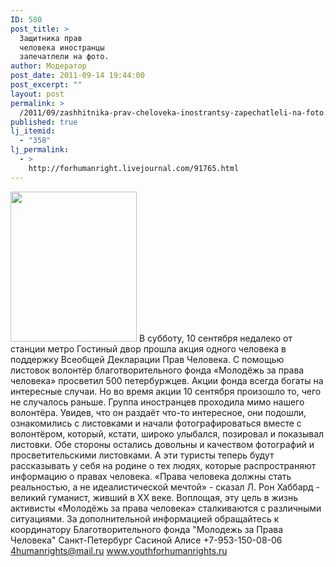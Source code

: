 ```yaml
---
ID: 580
post_title: >
  Защитника прав
  человека иностранцы
  запечатлели на фото.
author: Модератор
post_date: 2011-09-14 19:44:00
post_excerpt: ""
layout: post
permalink: >
  /2011/09/zashhitnika-prav-cheloveka-inostrantsy-zapechatleli-na-foto.html
published: true
lj_itemid:
  - "358"
lj_permalink:
  - >
    http://forhumanright.livejournal.com/91765.html
---
```

<a href="http://pics.livejournal.com/forhumanright/pic/00008r2h/"><img src="http://pics.livejournal.com/forhumanright/pic/00008r2h" width="202" height="240" border='0'/></a> В субботу, 10 сентября недалеко от станции метро Гостиный двор прошла акция одного человека в поддержку Всеобщей Декларации Прав Человека. С помощью листовок волонтёр благотворительного фонда «Молодёжь за права человека» просветил 500 петербуржцев.
Акции фонда всегда богаты на интересные случаи. Но во время акции 10 сентября произошло то, чего не случалось раньше. Группа иностранцев проходила мимо нашего волонтёра. Увидев, что он раздаёт что-то интересное, они подошли, ознакомились с листовками и начали фотографироваться вместе с волонтёром, который, кстати, широко улыбался, позировал и показывал листовки. Обе стороны остались довольны и качеством фотографий и просветительскими листовками. А эти туристы теперь будут рассказывать у себя на родине о тех людях, которые распространяют информацию о правах человека.
«Права человека должны стать реальностью, а не идеалистической мечтой» - сказал Л. Рон Хаббард - великий гуманист, живший в ХХ веке. Воплощая, эту цель в жизнь активисты «Молодёжь за права человека» сталкиваются с различными ситуациями.
За дополнительной информацией обращайтесь к координатору
 Благотворительного фонда
 "Молодежь за Права Человека" Санкт-Петербург 
Сасиной Алисе 
+7-953-150-08-06 
4humanrights@mail.ru
www.youthforhumanrights.ru